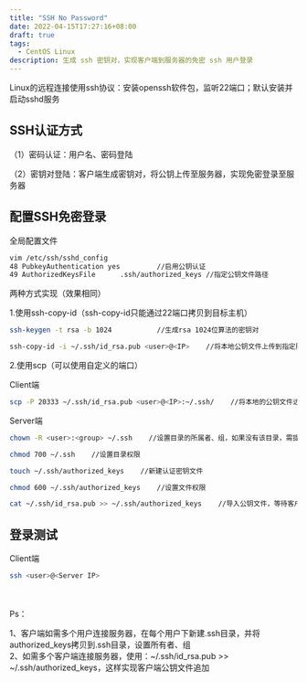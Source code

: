 ```yaml
---
title: "SSH No Password"
date: 2022-04-15T17:27:16+08:00
draft: true
tags:
  - CentOS Linux
description: 生成 ssh 密钥对，实现客户端到服务器的免密 ssh 用户登录
---
```




Linux的远程连接使用ssh协议：安装openssh软件包，监听22端口；默认安装并启动sshd服务





## SSH认证方式

（1）密码认证：用户名、密码登陆

（2）密钥对登陆：客户端生成密钥对，将公钥上传至服务器，实现免密登录至服务器



## 配置SSH免密登录



全局配置文件

```bash
vim /etc/ssh/sshd_config
48 PubkeyAuthentication yes			//启用公钥认证
49 AuthorizedKeysFile      .ssh/authorized_keys	//指定公钥文件路径
```



两种方式实现（效果相同）

1.使用ssh-copy-id（ssh-copy-id只能通过22端口拷贝到目标主机）

```bash
ssh-keygen -t rsa -b 1024			//生成rsa 1024位算法的密钥对
```

```bash
ssh-copy-id -i ~/.ssh/id_rsa.pub <user>@<IP>	//将本地公钥文件上传到指定服务器的指定用户下
```



2.使用scp（可以使用自定义的端口）

Client端

```bash
scp -P 20333 ~/.ssh/id_rsa.pub <user>@<IP>:~/.ssh/    //将本地的公钥文件远程拷贝到指定的服务器目录下
```

Server端

```bash
chown -R <user>:<group> ~/.ssh    //设置目录的所属者、组，如果没有该目录，需提前新建：mkdir ~/.ssh
```

```bash
chmod 700 ~/.ssh    //设置目录权限
```

```bash
touch ~/.ssh/authorized_keys    //新建认证密钥文件
```

```bash
chmod 600 ~/.ssh/authorized_keys    //设置文件权限
```

```bash
cat ~/.ssh/id_rsa.pub >> ~/.ssh/authorized_keys    //导入公钥文件，等待客户端登录，多个客户端连接，可以多次追加导入
```



## 登录测试

Client端

```bash
ssh <user>@<Server IP>
```

　

Ps：

1、客户端如需多个用户连接服务器，在每个用户下新建.ssh目录，并将authorized_keys拷贝到.ssh目录，设置所有者、组  
2、如需多个客户端连接服务器，使用：~/.ssh/id_rsa.pub >> ~/.ssh/authorized_keys，这样实现客户端公钥文件追加
